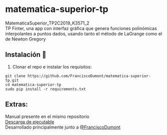# matematica-superior-tp
MatematicaSuperior_TP2C2019_K3571_2  
TP Finter, una app con interfaz gráfica que genera funciones polinómicas interpolantes a puntos dados, usando tanto el método de LaGrange como el de Newton Gregory

## Instalación :wrench:
1. Clonar el repo e instalar los requisitos:
```
git clone https://github.com/FranciscoDumont/matematica-superior-tp.git
cd matematica-superior-tp
sudo pip install -r requirements.txt
```
## Extras:
Manual presente en el mismo repositorio  
[Descarga de ejecutable](https://drive.google.com/file/d/1p1Oqat_sKDvsAn_gIrU3jhjrYcws8zdU/view?usp=sharing)  
Desarrollado principalmente junto a [@FranciscoDumont](https://github.com/FranciscoDumont)
